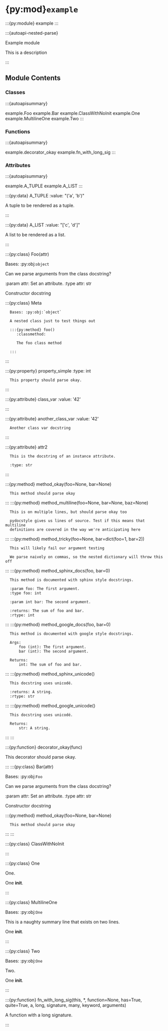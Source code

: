 # {py:mod}`example`

:::{py:module} example
:::

:::{autoapi-nested-parse}

   Example module

   This is a description

:::


## Module Contents

### Classes

:::{autoapisummary}

   example.Foo
   example.Bar
   example.ClassWithNoInit
   example.One
   example.MultilineOne
   example.Two
:::



### Functions

:::{autoapisummary}

   example.decorator_okay
   example.fn_with_long_sig
:::



### Attributes

:::{autoapisummary}

   example.A_TUPLE
   example.A_LIST
:::


:::{py:data} A_TUPLE
   :value: "('a', 'b')"

   A tuple to be rendered as a tuple.

:::

:::{py:data} A_LIST
   :value: "['c', 'd']"

   A list to be rendered as a list.

:::

:::{py:class} Foo(attr)

   Bases: :py:obj:`object`

   Can we parse arguments from the class docstring?

   :param attr: Set an attribute.
   :type attr: str

   Constructor docstring

   :::{py:class} Meta

      Bases: :py:obj:`object`

      A nested class just to test things out

      :::{py:method} foo()
         :classmethod:

         The foo class method

      :::
   :::

   :::{py:property} property_simple
      :type: int

      This property should parse okay.

   :::

   :::{py:attribute} class_var
      :value: '42'

      
   :::

   :::{py:attribute} another_class_var
      :value: '42'

      Another class var docstring

   :::

   :::{py:attribute} attr2

      This is the docstring of an instance attribute.

      :type: str

   :::

   :::{py:method} method_okay(foo=None, bar=None)

      This method should parse okay

   :::
   :::{py:method} method_multiline(foo=None, bar=None, baz=None)

      This is on multiple lines, but should parse okay too

      pydocstyle gives us lines of source. Test if this means that multiline
      definitions are covered in the way we're anticipating here

   :::
   :::{py:method} method_tricky(foo=None, bar=dict(foo=1, bar=2))

      This will likely fail our argument testing

      We parse naively on commas, so the nested dictionary will throw this off

   :::
   :::{py:method} method_sphinx_docs(foo, bar=0)

      This method is documented with sphinx style docstrings.

      :param foo: The first argument.
      :type foo: int

      :param int bar: The second argument.

      :returns: The sum of foo and bar.
      :rtype: int

   :::
   :::{py:method} method_google_docs(foo, bar=0)

      This method is documented with google style docstrings.

      Args:
          foo (int): The first argument.
          bar (int): The second argument.

      Returns:
          int: The sum of foo and bar.

   :::
   :::{py:method} method_sphinx_unicode()

      This docstring uses unicodé.

      :returns: A string.
      :rtype: str

   :::
   :::{py:method} method_google_unicode()

      This docstring uses unicodé.

      Returns:
          str: A string.

   :::
:::

:::{py:function} decorator_okay(func)

   This decorator should parse okay.

:::
:::{py:class} Bar(attr)

   Bases: :py:obj:`Foo`

   Can we parse arguments from the class docstring?

   :param attr: Set an attribute.
   :type attr: str

   Constructor docstring

   :::{py:method} method_okay(foo=None, bar=None)

      This method should parse okay

   :::
:::

:::{py:class} ClassWithNoInit

:::

:::{py:class} One

   One.

   One __init__.

:::

:::{py:class} MultilineOne

   Bases: :py:obj:`One`

   This is a naughty summary line
   that exists on two lines.

   One __init__.

:::

:::{py:class} Two

   Bases: :py:obj:`One`

   Two.

   One __init__.

:::

:::{py:function} fn_with_long_sig(this, *, function=None, has=True, quite=True, a, long, signature, many, keyword, arguments)

   A function with a long signature.

:::
